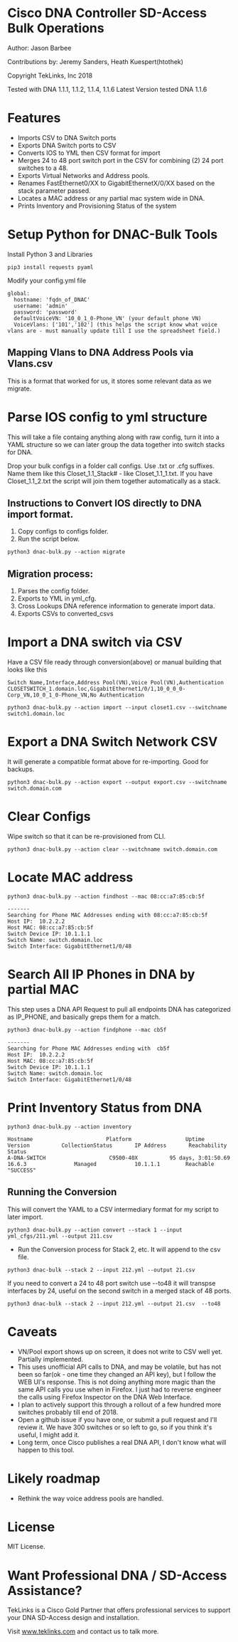 # Cisco DNA Controller SD-Access Bulk Operations 
Author: Jason Barbee

Contributions by: Jeremy Sanders, Heath Kuespert(htothek)

Copyright TekLinks, Inc 2018

Tested with DNA 1.1.1, 1.1.2, 1.1.4, 1.1.6
Latest Version tested DNA 1.1.6

# Features
* Imports CSV to DNA Switch ports
* Exports DNA Switch ports to CSV
* Converts IOS to YML then CSV format for import
* Merges 24 to 48 port switch port in the CSV for combining (2) 24 port switches to a 48.
* Exports Virtual Networks and Address pools. 
* Renames FastEthernet0/XX to GigabitEthernetX/0/XX based on the stack parameter passed.
* Locates a MAC address or any partial mac system wide in DNA.
* Prints Inventory and Provisioning Status of the system

# Setup Python for DNAC-Bulk Tools
Install Python 3 and Libraries
```
pip3 install requests pyaml
```

Modify your config.yml file
```
global:
  hostname: 'fqdn_of_DNAC'
  username: 'admin'
  password: 'password'
  defaultVoiceVN: '10_0_1_0-Phone_VN' (your default phone VN)
  VoiceVlans: ['101','102'] (this helps the script know what voice vlans are - must manually update till I use the spreadsheet field.)
```
## Mapping Vlans to DNA Address Pools via Vlans.csv
This is a format that worked for us, it stores some relevant data as we migrate.

# Parse IOS config to yml structure
This will take a file containg anything along with raw config, turn it into a YAML structure so we can later group the data together into switch stacks for DNA.

Drop your bulk configs in a folder call configs. Use .txt or .cfg suffixes.
Name them like this Closet_1.1_Stack# - like Closet_1.1_1.txt.
If you have Closet_1.1_2.txt the script will join them together automatically as a stack.

## Instructions to Convert IOS directly to DNA import format.
1. Copy configs to configs folder.
2. Run the script below.

```
python3 dnac-bulk.py --action migrate
```
## Migration process:
1. Parses the config folder.
2. Exports to YML in yml_cfg.
3. Cross Lookups DNA reference information to generate import data.
4. Exports CSVs to converted_csvs


# Import a DNA switch via CSV
Have a CSV file ready through conversion(above) or manual building that looks like this
```
Switch Name,Interface,Address Pool(VN),Voice Pool(VN),Authentication
CLOSETSWITCH_1.domain.loc,GigabitEthernet1/0/1,10_0_0_0-Corp_VN,10_0_1_0-Phone_VN,No Authentication
```

```
python3 dnac-bulk.py --action import --input closet1.csv --switchname switch1.domain.loc
```

# Export a DNA Switch Network CSV
It will generate a compatible format above for re-importing. Good for backups.

```
python3 dnac-bulk.py --action export --output export.csv --switchname switch.domain.com
```

# Clear Configs
Wipe switch so that it can be re-provisioned from CLI.

```
python3 dnac-bulk.py --action clear --switchname switch.domain.com 
```

# Locate MAC address
```
python3 dnac-bulk.py --action findhost --mac 08:cc:a7:85:cb:5f
```
```
-------
Searching for Phone MAC Addresses ending with 08:cc:a7:85:cb:5f
Host IP:  10.2.2.2
Host MAC: 08:cc:a7:85:cb:5f
Switch Device IP: 10.1.1.1
Switch Name: switch.domain.loc
Switch Interface: GigabitEthernet1/0/48
```

# Search All IP Phones in DNA by partial MAC
This step uses a DNA API Request to pull all endpoints DNA has categorized as IP_PHONE, and basically greps them for a match.

```
python3 dnac-bulk.py --action findphone --mac cb5f
```
```
-------
Searching for Phone MAC Addresses ending with  cb5f
Host IP:  10.2.2.2
Host MAC: 08:cc:a7:85:cb:5f
Switch Device IP: 10.1.1.1
Switch Name: switch.domain.loc
Switch Interface: GigabitEthernet1/0/48
```
# Print Inventory Status from DNA
```
python3 dnac-bulk.py --action inventory
```

```
Hostname                       Platform                 Uptime           Version          CollectionStatus       IP Address       Reachability     Status
A-DNA-SWITCH                    C9500-40X          95 days, 3:01:50.69    16.6.3               Managed            10.1.1.1        Reachable        "SUCCESS"
```
## Running the Conversion
This will convert the YAML to a CSV intermediary format for my script to later import.

```
python3 dnac-bulk.py --action convert --stack 1 --input yml_cfgs/211.yml --output 211.csv
```

* Run the Conversion process for Stack 2, etc. It will append to the csv file.

```
python3 dnac-bulk --stack 2 --input 212.yml --output 21.csv 
```

If you need to convert a 24 to 48 port switch use --to48 it will transpse interfaces by 24, useful on the second switch in a merged stack of 48 ports.
```
python3 dnac-bulk --stack 2 --input 212.yml --output 21.csv  --to48
```

# Caveats
* VN/Pool export shows up on screen, it does not write to CSV well yet. Partially implemented.
* This uses unofficial API calls to DNA, and may be volatile, but has not been so far(ok - one time they changed an API key), but I follow the WEB UI's response. This is not doing anything more magic than the same API calls you use when in Firefox. I just had to reverse engineer the calls using Firefox Inspector on the DNA Web Interface.
* I plan to actively support this through a rollout of a few hundred more switches probably till end of 2018.
* Open a github issue if you have one, or submit a pull request and I'll review it. We have 300 switches or so left to go, so if you think it's useful, I might add it.
* Long term, once Cisco publishes a real DNA API, I don't know what will happen to this tool.

# Likely roadmap
* Rethink the way voice address pools are handled.

# License
MIT License.

# Want Professional DNA / SD-Access Assistance?
TekLinks is a Cisco Gold Partner that offers professional services to support your DNA SD-Access design and installation.

Visit www.teklinks.com and contact us to talk more.
